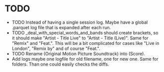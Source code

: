 # TODO
* TODO Instead of having a single session log. Maybe have a global .parquet log file that is expanded after each run.
* TODO _deal_with_special_words_and_bands should create brackets, so it should make "Artist - Title Live" to "Artist - Title (Live)". Same for "Remix" and "Feat.". This will be a bit complicated for cases like "Live in London", "Remix by" and of course "Feat.".
* TODO Rename (Original Motion Picture Soundtrack) into (Score).
* Add logs maybe one logfile for old filename, one for new one. Same for folders. Than one could easily checks the diffs.